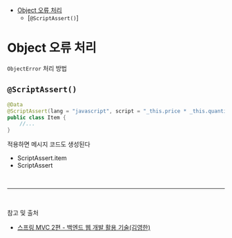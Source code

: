 - [Object 오류 처리](#Object-오류-처리)
  - [`@ScriptAssert()`]

# Object 오류 처리

`ObjectError` 처리 방법

## `@ScriptAssert()`

```java
@Data
@ScriptAssert(lang = "javascript", script = "_this.price * _this.quantity >= 10000")
public class Item {
	//...
}
```

적용하면 메시지 코드도 생성된다

- ScriptAssert.item
- ScriptAssert

<br/>

---

<br/>

참고 및 출처
- [스프링 MVC 2편 - 백엔드 웹 개발 활용 기술(김영한)](https://www.inflearn.com/course/%EC%8A%A4%ED%94%84%EB%A7%81-mvc-2/dashboard)